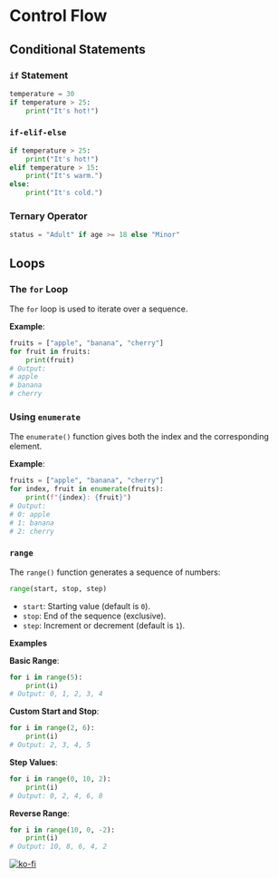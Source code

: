 # Control Flow

## Conditional Statements
### `if` Statement

```python
temperature = 30
if temperature > 25:
    print("It's hot!")
```

### `if-elif-else`
```python
if temperature > 25:
    print("It's hot!")
elif temperature > 15:
    print("It's warm.")
else:
    print("It's cold.")
```

### Ternary Operator
```python
status = "Adult" if age >= 18 else "Minor"
```

## Loops

### The `for` Loop
The `for` loop is used to iterate over a sequence.

**Example**:
```python
fruits = ["apple", "banana", "cherry"]
for fruit in fruits:
    print(fruit)
# Output:
# apple
# banana
# cherry
```

### Using `enumerate`
The `enumerate()` function gives both the index and the corresponding element.

**Example**:
```python
fruits = ["apple", "banana", "cherry"]
for index, fruit in enumerate(fruits):
    print(f"{index}: {fruit}")
# Output:
# 0: apple
# 1: banana
# 2: cherry
```

### `range`
The `range()` function generates a sequence of numbers:

```python
range(start, stop, step)
```
- `start`: Starting value (default is `0`).
- `stop`: End of the sequence (exclusive).
- `step`: Increment or decrement (default is `1`).

**Examples**

**Basic Range**:
```python
for i in range(5):
    print(i)
# Output: 0, 1, 2, 3, 4
```

**Custom Start and Stop**:
```python
for i in range(2, 6):
    print(i)
# Output: 2, 3, 4, 5
```

**Step Values**:
```python
for i in range(0, 10, 2):
    print(i)
# Output: 0, 2, 4, 6, 8
```

**Reverse Range**:
```python
for i in range(10, 0, -2):
    print(i)
# Output: 10, 8, 6, 4, 2
```

[![ko-fi](https://ko-fi.com/img/githubbutton_sm.svg)](https://ko-fi.com/T6T416OJAV)
